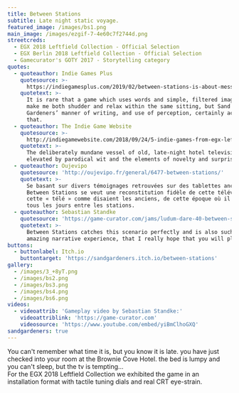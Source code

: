 ```yaml
---
title: Between Stations
subtitle: Late night static voyage.
featured_image: /images/bs1.png
main_image: /images/ezgif-7-4e60c7f2744d.png
streetcreds:
  - EGX 2018 Leftfield Collection - Official Selection
  - EGX Berlin 2018 Leftfield Collection - Official Selection
  - Gamecurator's GOTY 2017 - Storytelling category
quotes:
  - quoteauthor: Indie Games Plus
    quotesource: >-
      https://indiegamesplus.com/2019/02/between-stations-is-about-messages-hidden-in-static
    quotetext: >-
      It is rare that a game which uses words and simple, filtered imagery can
      make me both shudder and relax within the same sitting, but Sand
      Gardeners’ manner of writing, and use of perception, certainly achieves
      that.
  - quoteauthor: The Indie Game Website
    quotesource: >-
      http://indiegamewebsite.com/2018/09/24/5-indie-games-from-egx-leftfield-collection
    quotetext: >-
      The deliberately mundane vessel of old, late-night hotel television is
      elevated by parodical wit and the elements of novelty and surprise.
  - quoteauthor: Oujevipo
    quotesource: 'http://oujevipo.fr/general/6477-between-stations/'
    quotetext: >-
      Se basant sur divers témoignages retrouvées sur des tablettes anciennes,
      Between Stations se veut une reconstitution fidèle de cette télévision, de
      cette « télé » comme disaient les anciens, de cette époque où il neigeait
      tous les jours entre les stations.
  - quoteauthor: Sebastian Standke
    quotesource: 'https://game-curator.com/jams/ludum-dare-40-between-stations/'
    quotetext: >-
      Between Stations catches this scenario perfectly and is also such an
      amazing narrative experience, that I really hope that you will play it.
buttons:
  - buttonlabel: Itch.io
    buttontarget: 'https://sandgardeners.itch.io/between-stations'
gallery:
  - /images/3_+8yT.png
  - /images/bs2.png
  - /images/bs3.png
  - /images/bs4.png
  - /images/bs6.png
videos:
  - videoattrib: 'Gameplay video by Sebastian Standke:'
    videoattriblink: 'https://game-curator.com'
    videosource: 'https://www.youtube.com/embed/yiBmClhoGXQ'
sandgardeners: true
---
```

You can't remember what time it is, but you know it is late. you have just checked into your room at the Brownie Cove Hotel. the bed is lumpy and you can't sleep, but the tv is tempting...  
﻿
For the EGX 2018 Leftfield Collection we exhibited the game in an installation format with tactile tuning dials and real CRT eye-strain.  

